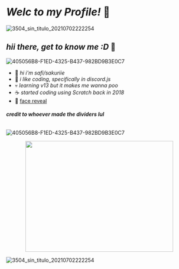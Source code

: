 # _Welc to my Profile!_ 🍓
![3504_sin_titulo_20210702222254](https://user-images.githubusercontent.com/88029789/129676607-6163f22b-79c5-43c7-870f-7cac8ec1dd8a.png) 
## _hii there, get to know me :D_ 🍉
![405056B8-F1ED-4325-B437-982BD9B3E0C7](https://user-images.githubusercontent.com/88029789/129837660-49111d3f-483e-4d2b-9efe-2702022e90ba.png)

* 🥛  _hi i'm safi/sakuriie_
* 🎀 _i like coding, specifically in discord.js_
* 💀 _learning v13 but it makes me wanna poo_ 
* ☕ _started coding using Scratch back in 2018_
* 🤠 [face reveal](https://www.youtube.com/watch?v=2xx_2XNxxfA)

###### _**credit to whoever made the dividers lul**_
![405056B8-F1ED-4325-B437-982BD9B3E0C7](https://user-images.githubusercontent.com/88029789/129837660-49111d3f-483e-4d2b-9efe-2702022e90ba.png)

<p align="middle">
  <img width="400" height="300" src="https://user-images.githubusercontent.com/88029789/129816916-18670ae4-495b-4978-ae37-80178a0fd160.gif">
  
![3504_sin_titulo_20210702222254](https://user-images.githubusercontent.com/88029789/129676607-6163f22b-79c5-43c7-870f-7cac8ec1dd8a.png) 
